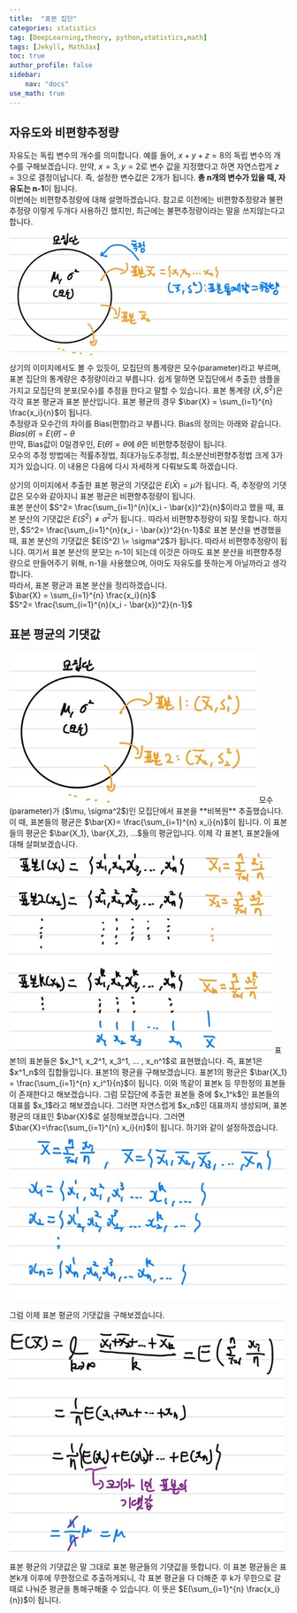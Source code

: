 ```yaml
---
title:  "표본 집단"
categories: statistics
tag: [DeepLearning,theory, python,statistics,math]
tags: [Jekyll, MathJax]
toc: true
author_profile: false
sidebar:
    nav: "docs"
use_math: true
---
```


## 자유도와 비편향추정량
자유도는 독립 변수의 개수를 의미합니다. 예를 들어, $x + y + z= 8$의 독립 변수의 개수를 구해보겠습니다. 만약, $x=3, y=2$로 변수 값을 지정했다고 하면 자연스럽게 $z=3$으로 결정이납니다. 즉, 설정한 변수값은 2개가 됩니다. **총 n개의 변수가 있을 때, 자유도는 n-1**이 됩니다.   
이번에는 비편향추정량에 대해 설명하겠습니다. 참고로 이전에는 비편향추정량과 불편추정량 이렇게 두개다 사용하긴 했지만, 최근에는 불편추정량이라는 말을 쓰지않는다고 합니다.   
<img src="../../../assets/images/statistics/2023-11-04-Population and Sampling/sample1-16994466706252.jpg" alt="sample1" style="zoom:80%;" />  
상기의 이미지에서도 볼 수 있듯이, 모집단의 통계량은 모수(parameter)라고 부르며, 표본 집단의 통계량은 추정량이라고 부릅니다. 쉽게 말하면 모집단에서 추출한 샘플을 가지고 모집단의 분포(모수)를 추정을 한다고 말할 수 있습니다. 표본 통계량 $(\bar{X}, S^2)$은 각각 표본 평균과 표본 분산입니다. 표본 평균의 경우 $\bar{X} = \sum_{i=1}^{n} \frac{x_i}{n}$이 됩니다.   
추정량과 모수간의 차이를 Bias(편향)라고 부릅니다. Bias의 정의는 아래와 같습니다.   
$Bias(\hat{\theta}) = E(\hat{\theta}) - \theta$   
만약, Bias값이 0일경우인, $E(\hat{\theta}) = \theta$에 $\hat{\theta}$은 비편향추정량이 됩니다.    
모수의 추정 방법에는 적률추정법, 최대가능도추정법, 최소분산비편향추정법 크게 3가지가 있습니다. 이 내용은 다음에 다시 자세하게 다뤄보도록 하겠습니다.

상기의 이미지에서 추출한 표본 평균의 기댓값은 $E(\bar{X})= \mu$가 됩니다. 즉, 추정량의 기댓값은 모수와 같아지니 표본 평균은 비편향추정량이 됩니다.   
표본 분산이 $S^2= \frac{\sum_{i=1}^{n}(x_i - \bar{x})^2}{n}$이라고 했을 때, 표본 분산의 기댓값은 $E(S^2) \ne \sigma^2$가 됩니다.. 따라서 비편향추정량이 되질 못합니다. 하지만, $S^2= \frac{\sum_{i=1}^{n}(x_i - \bar{x})^2}{n-1}$로 표본 분산을 변경했을 때, 표본 분산의 기댓값은 $E(S^2) \= \sigma^2$가 됩니다. 따라서 비편향추정량이 됩니다. 여기서 표본 분산의 분모는 n-1이 되는데 이것은 아마도 표본 분산을 비편향추정량으로 만들어주기 위해, n-1을 사용했으며, 아마도 자유도를 뜻하는게 아닐까라고 생각합니다.   
따라서, 표본 평균과 표본 분산을 정리하겠습니다.   
$\bar{X} = \sum_{i=1}^{n} \frac{x_i}{n}$   
$S^2= \frac{\sum_{i=1}^{n}(x_i - \bar{x})^2}{n-1}$   

## 표본 평균의 기댓값

<img src="../../../assets/images/statistics/2023-11-04-Population and Sampling/sample2.jpg" alt="sample2" style="zoom:80%;" />   
모수(parameter)가 ($\mu, \sigma^2$)인 모집단에서 표본을 **비복원** 추출했습니다. 이 때, 표본들의 평균은 $\bar{X}= \frac{\sum_{i=1}^{n} x_i}{n}$이 됩니다.   
이 표본들의 평균은 $\bar{X_1}, \bar{X_2}, ...$들의 평균입니다. 이제 각 표본1, 표본2들에 대해 살펴보겠습니다.   
<img src="../../../assets/images/statistics/2023-11-04-Population and Sampling/sample3.jpg" alt="sample3" style="zoom:80%;" />   
표본1의 표본들은 $x_1^1, x_2^1, x_3^1, ... , x_n^1$로 표현했습니다. 즉, 표본1은 $x^1_n$의 집합들입니다. 표본1의 평균을 구해보겠습니다. 표본1의 평균은 $\bar{X_1} = \frac{\sum_{i=1}^{n} x_i^1}{n}$이 됩니다. 이와 똑같이 표본k 등 무한정의 표본들이 존재한다고 해보겠습니다.   
그럼 모집단에 추출한 표본들 중에 $x_1^k$인 표본들의 대표를 $x_1$라고 해보겠습니다. 그러면 자연스럽게 $x_n$인 대표까지 생성되며, 표본 평균의 대표인 $\bar{X}$로 설정해보겠습니다. 그러면 $\bar{X}=\frac{\sum_{i=1}^{n} x_i}{n}$이 됩니다. 하기와 같이 설정하겠습니다.    
<img src="../../../assets/images/statistics/2023-11-04-Population and Sampling/sample4.jpg" alt="sample4" style="zoom:80%;" />

그럼 이제 표본 평균의 기댓값을 구해보겠습니다.   
<img src="../../../assets/images/statistics/2023-11-04-Population and Sampling/sample5.jpg" alt="sample5" style="zoom:80%;" />   
표본 평균의 기댓값은 말 그대로 표본 평균들의 기댓값을 뜻합니다. 이 표본 평균들은 표본k개 이후에 무한정으로 추출하게되니, 각 표본 평균을 다 더해준 후 k가 무한으로 갈때로 나눠준 평균을 통해구해줄 수 있습니다. 이 뜻은 $E(\sum_{i=1}^{n} \frac{x_i}{n})$이 됩니다.